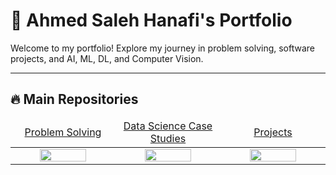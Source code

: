 # 💼 Ahmed Saleh Hanafi's Portfolio

Welcome to my portfolio! Explore my journey in problem solving, software projects, and AI, ML, DL, and Computer Vision.

---

## 🔥 Main Repositories

<table>
  <thead>
        <tr>
            <td align="center" width="33%"><a href="">                  Problem Solving                  </a></td>
            <td align="center" width="33%"><a href="">                 Data Science Case Studies                 </a></td>
            <td align="center" width="33%"><a href="">                       Projects              </a></td>
        </tr>
  </thead>

  <tbody>
        <tr>
            <td align="center"><a href="https://github.com/Ahmed-Saleh-Hanafi/my-portfolio/blob/main/problem-solving/README.md">                              
              <img src="https://github.com/user-attachments/assets/1560bac9-e43c-4d64-a98e-2d0199175439"                  width="70%"></img></a></td>
            <td align="center"><a href="/Data-Science-Case-Studies/README.md">                             
              <img src="https://github.com/user-attachments/assets/bb95cd3b-67af-416c-aee1-d75ecb753b3f"                 width="70%"></img></a></td>
            <td align="center"><a href="/projects/README.md">                          
              <img src="https://github.com/user-attachments/assets/d35773a0-0f9a-4b60-b654-7899b3757394"              width="70%"></img></a></td>
        </tr>
  </tbody>
</table>

